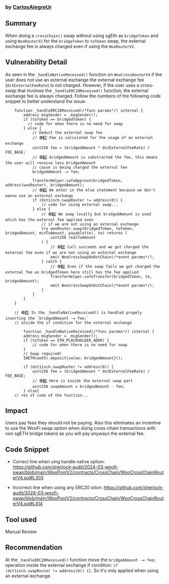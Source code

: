### by [CarlosAlegreUr](https://github.com/CarlosAlegreUr)

## Summary

When doing a `crossChain()` swap without using sgEth as `bridgeToken` and using `WooRouterV2` for the `bridgeToken` to `toToken` swap, the external exchange fee is always charged even if using the `WooRouterV2`.

## Vulnerability Detail

As seen in the `_handleNativeReceived()` function on `WooCrossRouterV4` if the user does not use an external exchange the external exchange fee (`dstExternalFeeRate`) is not charged. However, if the user uses a cross-swap that involves the `_handleERC20Received()` function, the external exchange fee is always charged. Follow the numbers of the following code snippet to better understand the issue:

```solidity
    function _handleERC20Received(/*func params*/) internal {
        address msgSender = _msgSender();
        if (toToken == bridgedToken) {
          // code for when there is no need for swap
        } else {
            // Deduct the external swap fee
            // 🟢1️⃣ Fee is calculated for the usage of an external exchange
            uint256 fee = (bridgedAmount * dstExternalFeeRate) / FEE_BASE;
            // 🟢2️⃣ bridgedAmount is substracted the fee, this means the user will receive less bridgedAmount
            // cause is being charged the external fee
            bridgedAmount -= fee;

            TransferHelper.safeApprove(bridgedToken, address(wooRouter), bridgedAmount);
            // 🟢3️⃣ We enter in the else statement because we don't wanna use an external exchange
            if (dst1inch.swapRouter != address(0)) {
                // code for using external swap...
            } else {
                // 🟢4️⃣ We swap locally but bridgedAmount is used which has the external fee applied even
                // if we are not using an external exchange
                try wooRouter.swap(bridgedToken, toToken, bridgedAmount, minToAmount, payable(to), to) returns (
                    uint256 realToAmount
                ) {
                    // 🟢5️⃣ Call succeeds and we got charged the external fee even if we are not using an external exchange
                    emit WooCrossSwapOnDstChain(/*event params*/);
                } catch {
                    // 🟢6️⃣ Even if the swap fails we got charged the external fee as bridgedToken here still has the fee applied
                    TransferHelper.safeTransfer(bridgedToken, to, bridgedAmount);
                    emit WooCrossSwapOnDstChain(/*event params*/);
                }
            }
        }
    }

    // 🟢7️⃣ In the _handleNativeReceived() is handled propely inserting the `bridgedAmount -= fee;`
    // inside the if condition for the external exchange

        function _handleNativeReceived(/*func params*/) internal {
        address msgSender = _msgSender();
        if (toToken == ETH_PLACEHOLDER_ADDR) {
            // code for when there is no need for swap
        }
        // Swap required!
        IWETH(weth).deposit{value: bridgedAmount}();

        if (dst1inch.swapRouter != address(0)) {
            uint256 fee = (bridgedAmount * dstExternalFeeRate) / FEE_BASE;
            // 🟢8️⃣ Here is inside the external swap part
            uint256 swapAmount = bridgedAmount - fee;
        } else{
    // ret of code of the function...
```

## Impact

Users pay fees they should not be paying. Also this eliminates an incentive to use the WooFi swap option when doing cross-chain transactions with non sgETH bridge tokens as you will pay anyways the external fee.

## Code Snippet

- Correct line when uing handle native option: https://github.com/sherlock-audit/2024-03-woofi-swap/blob/main/WooPoolV2/contracts/CrossChain/WooCrossChainRouterV4.sol#L303

- Incorrect line when using any ERC20 otion: https://github.com/sherlock-audit/2024-03-woofi-swap/blob/main/WooPoolV2/contracts/CrossChain/WooCrossChainRouterV4.sol#L414

## Tool used

Manual Review

## Recommendation

At the `_handleERC20Received()` function move the `bridgedAmount -= fee;` operation inside the external exchange if condition: `if (dst1inch.swapRouter != address(0)) {}`. So it's only applied when using an external exchange.
